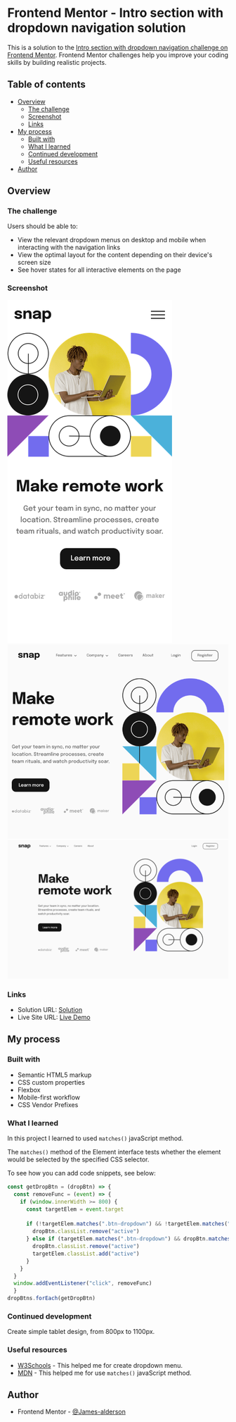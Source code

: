 # Frontend Mentor - Intro section with dropdown navigation solution

This is a solution to the [Intro section with dropdown navigation challenge on Frontend Mentor](https://www.frontendmentor.io/challenges/intro-section-with-dropdown-navigation-ryaPetHE5). Frontend Mentor challenges help you improve your coding skills by building realistic projects. 

## Table of contents

- [Overview](#overview)
  - [The challenge](#the-challenge)
  - [Screenshot](#screenshot)
  - [Links](#links)
- [My process](#my-process)
  - [Built with](#built-with)
  - [What I learned](#what-i-learned)
  - [Continued development](#continued-development)
  - [Useful resources](#useful-resources)
- [Author](#author)

## Overview

### The challenge

Users should be able to:

- View the relevant dropdown menus on desktop and mobile when interacting with the navigation links
- View the optimal layout for the content depending on their device's screen size
- See hover states for all interactive elements on the page

### Screenshot

![](./assets/screenshots/mobile-design.png)
![](./assets/screenshots/tablet-design.png)
![](./assets/screenshots/desktop-design.png)

### Links

- Solution URL: [Solution](https://www.frontendmentor.io/solutions/intro-section-with-dropdown-navigation-RcPCo6CSvM)
- Live Site URL: [Live Demo](https://james-alderson.github.io/Frontend-Mentor/Solutions/07-Intro-section-with-dropdown-navigation/index.html)

## My process

### Built with

- Semantic HTML5 markup
- CSS custom properties
- Flexbox
- Mobile-first workflow
- CSS Vendor Prefixes

### What I learned

In this project I learned to used `matches()` javaScript method.

The `matches()` method of the Element interface tests whether the element would be selected by the specified CSS selector.

To see how you can add code snippets, see below:

```js
const getDropBtn = (dropBtn) => {
  const removeFunc = (event) => {
    if (window.innerWidth >= 800) {
      const targetElem = event.target

      if (!targetElem.matches(".btn-dropdown") && !targetElem.matches(".dropdown-list")) {
        dropBtn.classList.remove("active")
      } else if (targetElem.matches(".btn-dropdown") && dropBtn.matches(".active")) {
        dropBtn.classList.remove("active")
        targetElem.classList.add("active")
      }
    }
  }
  window.addEventListener("click", removeFunc)
  }
dropBtns.forEach(getDropBtn)
```

### Continued development

Create simple tablet design, from 800px to 1100px.

### Useful resources

- [W3Schools](https://www.w3schools.com/howto/howto_js_dropdown.asp) - This helped me for create dropdown menu.
- [MDN](https://developer.mozilla.org/en-US/docs/Web/API/Element/matches) - This helped me for use `matches()` javaScript method.

## Author

- Frontend Mentor - [@James-alderson](https://www.frontendmentor.io/profile/James-alderson)
